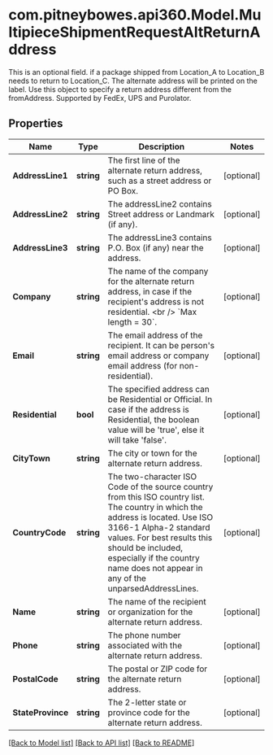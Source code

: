 # com.pitneybowes.api360.Model.MultipieceShipmentRequestAltReturnAddress
This is an optional field. if a package shipped from Location_A to Location_B needs to return to Location_C. The alternate address will be printed on the label. Use this object to specify a return address different from the fromAddress. Supported by FedEx, UPS and Purolator.

## Properties

Name | Type | Description | Notes
------------ | ------------- | ------------- | -------------
**AddressLine1** | **string** | The first line of the alternate return address, such as a street address or PO Box. | [optional] 
**AddressLine2** | **string** | The addressLine2 contains Street address or Landmark (if any). | [optional] 
**AddressLine3** | **string** | The addressLine3 contains P.O. Box (if any) near the address. | [optional] 
**Company** | **string** | The name of the company for the alternate return address, in case if the recipient&#39;s address is not residential. &lt;br /&gt; &#x60;Max length &#x3D; 30&#x60;. | [optional] 
**Email** | **string** | The email address of the recipient. It can be person&#39;s email address or company email address (for non-residential). | [optional] 
**Residential** | **bool** | The specified address can be Residential or Official. In case if the address is Residential, the boolean value will be &#39;true&#39;, else it will take &#39;false&#39;. | [optional] 
**CityTown** | **string** | The city or town for the alternate return address. | [optional] 
**CountryCode** | **string** | The two-character ISO Code of the source country from this ISO country list.  The country in which the address is located. Use ISO 3166-1 Alpha-2 standard values. For best results this should be included, especially if the country name does not appear in any of the unparsedAddressLines. | [optional] 
**Name** | **string** | The name of the recipient or organization for the alternate return address. | [optional] 
**Phone** | **string** | The phone number associated with the alternate return address. | [optional] 
**PostalCode** | **string** | The postal or ZIP code for the alternate return address. | [optional] 
**StateProvince** | **string** | The 2-letter state or province code for the alternate return address. | [optional] 

[[Back to Model list]](../../README.md#documentation-for-models) [[Back to API list]](../../README.md#documentation-for-api-endpoints) [[Back to README]](../../README.md)

